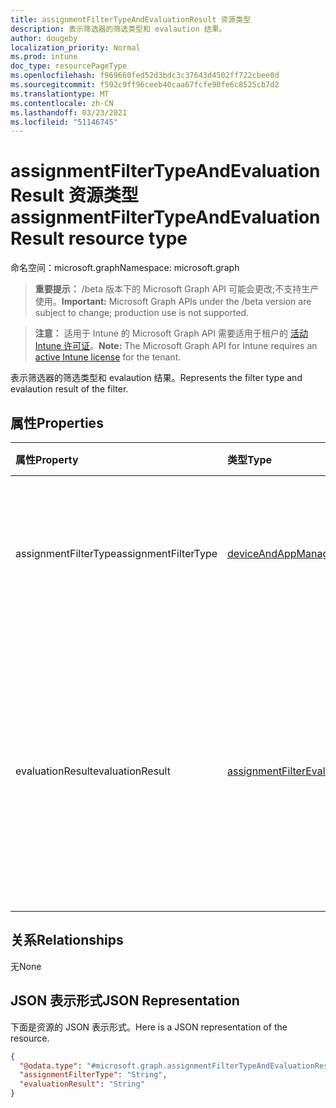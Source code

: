```yaml
---
title: assignmentFilterTypeAndEvaluationResult 资源类型
description: 表示筛选器的筛选类型和 evalaution 结果。
author: dougeby
localization_priority: Normal
ms.prod: intune
doc_type: resourcePageType
ms.openlocfilehash: f969660fed52d3bdc3c37643d4502ff722cbee0d
ms.sourcegitcommit: f592c9ff96ceeb40caa67fcfe90fe6c8525cb7d2
ms.translationtype: MT
ms.contentlocale: zh-CN
ms.lasthandoff: 03/23/2021
ms.locfileid: "51146745"
---
```

# <a name="assignmentfiltertypeandevaluationresult-resource-type"></a><span data-ttu-id="127c8-103">assignmentFilterTypeAndEvaluationResult 资源类型</span><span class="sxs-lookup"><span data-stu-id="127c8-103">assignmentFilterTypeAndEvaluationResult resource type</span></span>

<span data-ttu-id="127c8-104">命名空间：microsoft.graph</span><span class="sxs-lookup"><span data-stu-id="127c8-104">Namespace: microsoft.graph</span></span>

> <span data-ttu-id="127c8-105">**重要提示：** /beta 版本下的 Microsoft Graph API 可能会更改;不支持生产使用。</span><span class="sxs-lookup"><span data-stu-id="127c8-105">**Important:** Microsoft Graph APIs under the /beta version are subject to change; production use is not supported.</span></span>

> <span data-ttu-id="127c8-106">**注意：** 适用于 Intune 的 Microsoft Graph API 需要适用于租户的 [活动 Intune 许可证](https://go.microsoft.com/fwlink/?linkid=839381)。</span><span class="sxs-lookup"><span data-stu-id="127c8-106">**Note:** The Microsoft Graph API for Intune requires an [active Intune license](https://go.microsoft.com/fwlink/?linkid=839381) for the tenant.</span></span>

<span data-ttu-id="127c8-107">表示筛选器的筛选类型和 evalaution 结果。</span><span class="sxs-lookup"><span data-stu-id="127c8-107">Represents the filter type and evalaution result of the filter.</span></span>

## <a name="properties"></a><span data-ttu-id="127c8-108">属性</span><span class="sxs-lookup"><span data-stu-id="127c8-108">Properties</span></span>
|<span data-ttu-id="127c8-109">属性</span><span class="sxs-lookup"><span data-stu-id="127c8-109">Property</span></span>|<span data-ttu-id="127c8-110">类型</span><span class="sxs-lookup"><span data-stu-id="127c8-110">Type</span></span>|<span data-ttu-id="127c8-111">说明</span><span class="sxs-lookup"><span data-stu-id="127c8-111">Description</span></span>|
|:---|:---|:---|
|<span data-ttu-id="127c8-112">assignmentFilterType</span><span class="sxs-lookup"><span data-stu-id="127c8-112">assignmentFilterType</span></span>|[<span data-ttu-id="127c8-113">deviceAndAppManagementAssignmentFilterType</span><span class="sxs-lookup"><span data-stu-id="127c8-113">deviceAndAppManagementAssignmentFilterType</span></span>](../resources/intune-shared-deviceandappmanagementassignmentfiltertype.md)|<span data-ttu-id="127c8-114">表示筛选器类型。</span><span class="sxs-lookup"><span data-stu-id="127c8-114">Represents the filter type.</span></span> <span data-ttu-id="127c8-115">可取值为：`none`、`include`、`exclude`。</span><span class="sxs-lookup"><span data-stu-id="127c8-115">Possible values are: `none`, `include`, `exclude`.</span></span>|
|<span data-ttu-id="127c8-116">evaluationResult</span><span class="sxs-lookup"><span data-stu-id="127c8-116">evaluationResult</span></span>|[<span data-ttu-id="127c8-117">assignmentFilterEvaluationResult</span><span class="sxs-lookup"><span data-stu-id="127c8-117">assignmentFilterEvaluationResult</span></span>](../resources/intune-policyset-assignmentfilterevaluationresult.md)|<span data-ttu-id="127c8-118">表示筛选器的 evalaution 结果。</span><span class="sxs-lookup"><span data-stu-id="127c8-118">Represents the evalaution result of the filter.</span></span> <span data-ttu-id="127c8-119">可取值为：`unknown`、`match`、`notMatch`、`inconclusive`、`failure`、`notEvaluated`。</span><span class="sxs-lookup"><span data-stu-id="127c8-119">Possible values are: `unknown`, `match`, `notMatch`, `inconclusive`, `failure`, `notEvaluated`.</span></span>|

## <a name="relationships"></a><span data-ttu-id="127c8-120">关系</span><span class="sxs-lookup"><span data-stu-id="127c8-120">Relationships</span></span>
<span data-ttu-id="127c8-121">无</span><span class="sxs-lookup"><span data-stu-id="127c8-121">None</span></span>

## <a name="json-representation"></a><span data-ttu-id="127c8-122">JSON 表示形式</span><span class="sxs-lookup"><span data-stu-id="127c8-122">JSON Representation</span></span>
<span data-ttu-id="127c8-123">下面是资源的 JSON 表示形式。</span><span class="sxs-lookup"><span data-stu-id="127c8-123">Here is a JSON representation of the resource.</span></span>
<!-- {
  "blockType": "resource",
  "@odata.type": "microsoft.graph.assignmentFilterTypeAndEvaluationResult"
}
-->
``` json
{
  "@odata.type": "#microsoft.graph.assignmentFilterTypeAndEvaluationResult",
  "assignmentFilterType": "String",
  "evaluationResult": "String"
}
```




